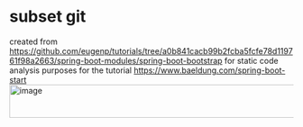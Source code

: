 # subset git

created from https://github.com/eugenp/tutorials/tree/a0b841cacb99b2fcba5fcfe78d119761f98a2663/spring-boot-modules/spring-boot-bootstrap for static code analysis purposes for the tutorial https://www.baeldung.com/spring-boot-start
<img width="796" height="59" alt="image" src="https://github.com/user-attachments/assets/99d65114-ed5c-4192-97e7-2d6c239a95da" />
